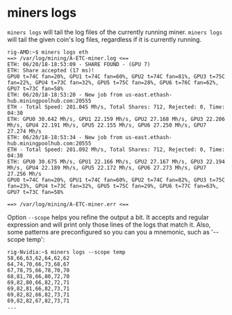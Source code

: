 miners logs
==============

`miners logs` will tail the log files of the currently running miner.  `miners logs` will tail the given coin's log files, regardless if it is currently running.

    rig-AMD:~$ miners logs eth
    ==> /var/log/mining/A-ETC-miner.log <==
	ETH: 06/20/18-18:53:09 - SHARE FOUND - (GPU 7)
	ETH: Share accepted (17 ms)!
	GPU0 t=74C fan=20%, GPU1 t=74C fan=60%, GPU2 t=74C fan=81%, GPU3 t=75C fan=22%, GPU4 t=73C fan=32%, GPU5 t=75C fan=28%, GPU6 t=76C fan=62%, GPU7 t=73C fan=58%
	ETH: 06/20/18-18:53:20 - New job from us-east.ethash-hub.miningpoolhub.com:20555
	ETH - Total Speed: 201.045 Mh/s, Total Shares: 712, Rejected: 0, Time: 04:30
	ETH: GPU0 30.642 Mh/s, GPU1 22.159 Mh/s, GPU2 27.168 Mh/s, GPU3 22.206 Mh/s, GPU4 22.191 Mh/s, GPU5 22.155 Mh/s, GPU6 27.250 Mh/s, GPU7 27.274 Mh/s
	ETH: 06/20/18-18:53:34 - New job from us-east.ethash-hub.miningpoolhub.com:20555
	ETH - Total Speed: 201.092 Mh/s, Total Shares: 712, Rejected: 0, Time: 04:30
	ETH: GPU0 30.675 Mh/s, GPU1 22.166 Mh/s, GPU2 27.167 Mh/s, GPU3 22.194 Mh/s, GPU4 22.189 Mh/s, GPU5 22.172 Mh/s, GPU6 27.273 Mh/s, GPU7 27.256 Mh/s
	GPU0 t=74C fan=20%, GPU1 t=74C fan=60%, GPU2 t=74C fan=82%, GPU3 t=75C fan=23%, GPU4 t=73C fan=32%, GPU5 t=75C fan=29%, GPU6 t=77C fan=63%, GPU7 t=73C fan=58%
	
	==> /var/log/mining/A-ETC-miner.err <==

Option `--scope` helps you refine the output a bit. It accepts and regular expression and will print only those lines of the logs that match it. Also, some patterns are preconfigured so you can you a mnemonic, such as '--scope temp':

    rig-Nvidia:~$ miners logs --scope temp
    58,66,63,62,64,62,62
    64,74,70,66,73,68,67
    67,78,75,66,78,70,70
    68,81,78,66,80,72,70
    69,82,80,66,82,72,71
    69,82,81,66,82,73,71
    69,82,82,66,82,73,71
    69,82,82,67,82,73,71
    ...
